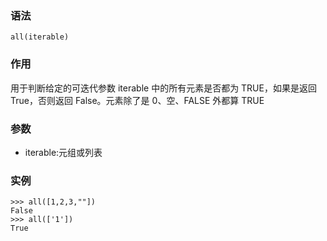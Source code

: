 ### 语法

```
all(iterable)
```

### 作用

用于判断给定的可迭代参数 iterable 中的所有元素是否都为 TRUE，如果是返回 True，否则返回 False。元素除了是 0、空、FALSE 外都算 TRUE

### 参数

* iterable:元组或列表

### 实例

```
>>> all([1,2,3,""])
False
>>> all(['1'])
True
```



